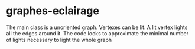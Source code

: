# graphes-eclairage
The main class is a unoriented graph. Vertexes can be lit. A lit vertex lights all the edges around it. The code looks to approximate the minimal number 
of lights necessary to light the whole graph

